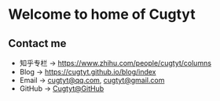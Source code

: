 # Welcome to home of Cugtyt

## Contact me

* 知乎专栏 -> <https://www.zhihu.com/people/cugtyt/columns>
* Blog -> <https://cugtyt.github.io/blog/index>
* Email -> <cugtyt@qq.com>, <cugtyt@gmail.com>
* GitHub -> [Cugtyt@GitHub](https://github.com/Cugtyt)
